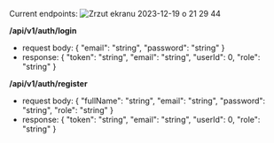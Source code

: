 Current endpoints:
![Zrzut ekranu 2023-12-19 o 21 29 44](https://github.com/danzerpp/CMS/assets/59024079/60eaa0e5-e99e-4c00-b0ae-f46ff9c53f5e)

**/api/v1/auth/login**
- request body:
    {
      "email": "string",
      "password": "string"
    }
- response:
    {
      "token": "string",
      "email": "string",
      "userId": 0,
      "role": "string"
    }

**/api/v1/auth/register**
- request body: 
    {
      "fullName": "string",
      "email": "string",
      "password": "string",
      "role": "string"
    }
- response:
      {
        "token": "string",
        "email": "string",
        "userId": 0,
        "role": "string"
      }

  
